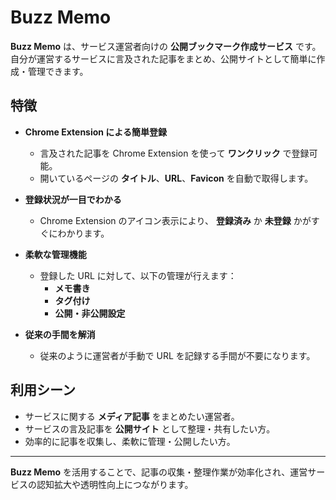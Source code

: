 # Buzz Memo

**Buzz Memo** は、サービス運営者向けの **公開ブックマーク作成サービス** です。自分が運営するサービスに言及された記事をまとめ、公開サイトとして簡単に作成・管理できます。

## 特徴

- **Chrome Extension による簡単登録**

  - 言及された記事を Chrome Extension を使って **ワンクリック** で登録可能。
  - 開いているページの **タイトル**、**URL**、**Favicon** を自動で取得します。

- **登録状況が一目でわかる**

  - Chrome Extension のアイコン表示により、 **登録済み** か **未登録** かがすぐにわかります。

- **柔軟な管理機能**

  - 登録した URL に対して、以下の管理が行えます：
    - **メモ書き**
    - **タグ付け**
    - **公開・非公開設定**

- **従来の手間を解消**
  - 従来のように運営者が手動で URL を記録する手間が不要になります。

## 利用シーン

- サービスに関する **メディア記事** をまとめたい運営者。
- サービスの言及記事を **公開サイト** として整理・共有したい方。
- 効率的に記事を収集し、柔軟に管理・公開したい方。

---

**Buzz Memo** を活用することで、記事の収集・整理作業が効率化され、運営サービスの認知拡大や透明性向上につながります。
